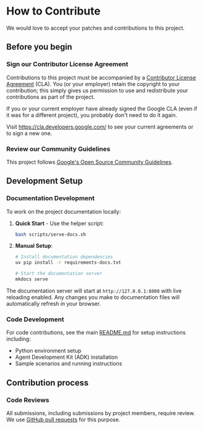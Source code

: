 # How to Contribute

We would love to accept your patches and contributions to this project.

## Before you begin

### Sign our Contributor License Agreement

Contributions to this project must be accompanied by a
[Contributor License Agreement](https://cla.developers.google.com/about) (CLA).
You (or your employer) retain the copyright to your contribution; this simply
gives us permission to use and redistribute your contributions as part of the
project.

If you or your current employer have already signed the Google CLA (even if it
was for a different project), you probably don't need to do it again.

Visit <https://cla.developers.google.com/> to see your current agreements or to
sign a new one.

### Review our Community Guidelines

This project follows [Google's Open Source Community
Guidelines](https://opensource.google/conduct/).

## Development Setup

### Documentation Development

To work on the project documentation locally:

1. **Quick Start** - Use the helper script:
   ```bash
   bash scripts/serve-docs.sh
   ```

2. **Manual Setup**:
   ```bash
   # Install documentation dependencies
   uv pip install -r requirements-docs.txt
   
   # Start the documentation server
   mkdocs serve
   ```

The documentation server will start at `http://127.0.0.1:8000` with live reloading enabled. Any changes you make to documentation files will automatically refresh in your browser.

### Code Development

For code contributions, see the main [README.md](README.md) for setup instructions including:
- Python environment setup
- Agent Development Kit (ADK) installation
- Sample scenarios and running instructions

## Contribution process

### Code Reviews

All submissions, including submissions by project members, require review. We
use [GitHub pull requests](https://docs.github.com/articles/about-pull-requests)
for this purpose.
